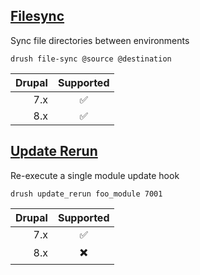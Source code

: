 ## [Filesync](https://github.com/gapple/drush-filesync)

Sync file directories between environments

    drush file-sync @source @destination

| Drupal | Supported          |
|-------:|:------------------:|
|    7.x | :white_check_mark: |
|    8.x | :white_check_mark: |

## [Update Rerun](https://github.com/gapple/drush-update-rerun)

Re-execute a single module update hook

    drush update_rerun foo_module 7001

| Drupal | Supported                |
|-------:|:------------------------:|
|    7.x | :white_check_mark:       |
|    8.x | :heavy_multiplication_x: |
